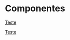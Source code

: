 # Componentes



<a href="http://192.168.0.13:5500/carousel-tipos/carousel-modelo__1/assets/teste/teste.html">Teste</a>

<a href="carousel-tipos/carousel-modelo__1/assets/teste/teste.html">Teste</a>
